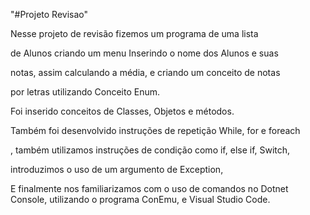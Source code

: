 "#Projeto Revisao"

Nesse projeto de revisão fizemos um programa de uma lista 

de Alunos criando um menu Inserindo o nome dos Alunos e suas 

notas, assim calculando a média, e criando um conceito de notas 

por letras utilizando Conceito Enum.

Foi inserido conceitos de Classes, Objetos e métodos.

Também foi desenvolvido instruções de repetição While, for e foreach

, também utilizamos instruções de condição como if, else if, Switch,

introduzimos o uso de um argumento de Exception, 

E finalmente nos familiarizamos com o uso de comandos no Dotnet Console, utilizando o programa ConEmu, e Visual Studio Code.



